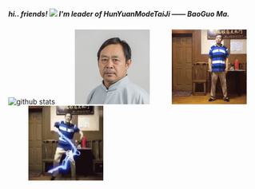##### hi.. friends! <img src="https://media.giphy.com/media/hvRJCLFzcasrR4ia7z/giphy.gif" width="25px"> I'm leader of HunYuanModeTaiJi —— BaoGuo Ma.
![github stats](https://github-readme-stats.vercel.app/api?username=Kingbultsea&show_icons=true&hide_rank=true&hide_border=true)<img src="https://github.com/Kingbultsea/Kingbultsea/blob/master/mbg3.png" style="margin-left: 40px" width = "150" height = "150" alt=""/>
<img src="https://github.com/Kingbultsea/Kingbultsea/blob/master/mbg2.gif" style="margin-left: 40px" width = "150" height = "150" alt=""/> <img src="https://github.com/Kingbultsea/Kingbultsea/blob/master/sdb.gif" style="margin-left: 40px" width = "150" height = "150" alt=""/>
